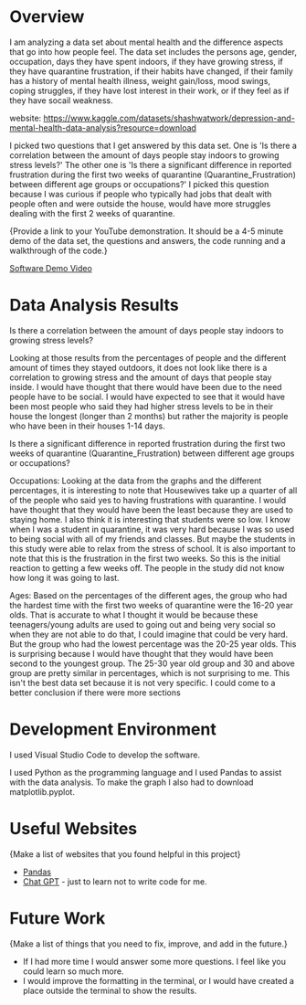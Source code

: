 # Overview

I am analyzing a data set about mental health and the difference aspects that go into how people feel. The data set includes the persons age, gender, occupation, days they have spent indoors, if they have growing stress, if they have quarantine frustration, if their habits have changed, if their family has a history of mental health illness, weight gain/loss, mood swings, coping struggles, if they have lost interest in their work, or if they feel as if they have socail weakness.

website: https://www.kaggle.com/datasets/shashwatwork/depression-and-mental-health-data-analysis?resource=download 

I picked two questions that I get answered by this data set. One is 'Is there a correlation between the amount of days people stay indoors to growing stress levels?' The other one is 'Is there a significant difference in reported frustration during the first two weeks of quarantine (Quarantine_Frustration) between different age groups or occupations?' I picked this question because I was curious if people who typically had jobs that dealt with people often and were outside the house, would have more struggles dealing with the first 2 weeks of quarantine. 

{Provide a link to your YouTube demonstration.  It should be a 4-5 minute demo of the data set, the questions and answers, the code running and a walkthrough of the code.}

[Software Demo Video](http://youtube.link.goes.here)

# Data Analysis Results
Is there a correlation between the amount of days people stay indoors to growing stress levels?

Looking at those results from the percentages of people and the different amount of times they stayed outdoors, it does not look like there is a correlation to growing stress and the amount of days that people stay inside. I would have thought that there would have been due to the need people have to be social. I would have expected to see that it would have been most people who said they had higher stress levels to be in their house the longest (longer than 2 months) but rather the majority is people who have been in their houses 1-14 days.

Is there a significant difference in reported frustration during the first two weeks of quarantine (Quarantine_Frustration) between different age groups or occupations?

Occupations: 
Looking at the data from the graphs and the different percentages, it is interesting to note that Housewives take up a quarter of all of the people who said yes to having frustrations with quarantine. I would have thought that they would have been the least because they are used to staying home. I also think it is interesting that students were so low. I know when I was a student in quarantine, it was very hard because I was so used to being social with all of my friends and classes. But maybe the students in this study were able to relax from the stress of school. It is also important to note that this is the frustration in the first two weeks. So this is the initial reaction to getting a few weeks off. The people in the study did not know how long it was going to last.

Ages:
Based on the percentages of the different ages, the group who had the hardest time with the first two weeks of quarantine were the 16-20 year olds. That is accurate to what I thought it would be because these teenagers/young adults are used to going out and being very social so when they are not able to do that, I could imagine that could be very hard. But the group who had the lowest percentage was the 20-25 year olds. This is surprising because I would have thought that they would have been second to the youngest group. The 25-30 year old group and 30 and above group are pretty similar in percentages, which is not surprising to me. This isn't the best data set because it is not very specific. I could come to a better conclusion if there were more sections

# Development Environment

I used Visual Studio Code to develop the software. 

I used Python as the programming language and I used Pandas to assist with the data analysis. To make the graph I also had to download matplotlib.pyplot. 

# Useful Websites

{Make a list of websites that you found helpful in this project}
* [Pandas](https://pandas.pydata.org/docs/user_guide/index.html)
* [Chat GPT](https://chat.openai.com/) - just to learn not to write code for me.

# Future Work

{Make a list of things that you need to fix, improve, and add in the future.}
* If I had more time I would answer some more questions. I feel like you could learn so much more.
* I would improve the formatting in the terminal, or I would have created a place outside the terminal to show the results.